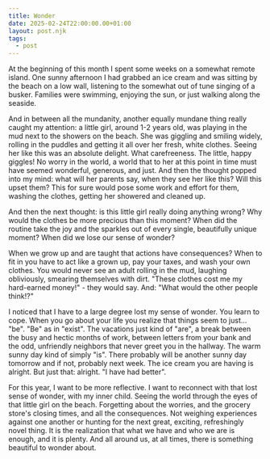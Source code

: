```yaml
---
title: Wonder
date: 2025-02-24T22:00:00.00+01:00
layout: post.njk
tags:
  - post
---
```


At the beginning of this month I spent some weeks on a somewhat remote island.
One sunny afternoon I had grabbed an ice cream and was sitting by the beach on a low wall, listening to the somewhat out of tune singing of a busker. Families were swimming, enjoying the sun, or just walking along the seaside.

And in between all the mundanity, another equally mundane thing really caught my attention:
a little girl, around 1-2 years old, was playing in the mud next to the showers on the beach. She was giggling and smiling widely, rolling in the puddles and getting it all over her fresh, white clothes.
Seeing her like this was an absolute delight. What carefreeness. The little, happy giggles! No worry in the world, a world that to her at this point in time must have seemed wonderful, generous, and just.
And then the thought popped into my mind: what will her parents say, when they see her like this? Will this upset them? This for sure would pose some work and effort for them, washing the clothes, getting her showered and cleaned up.

And then the next thought: is this little girl really doing anything wrong? Why would the clothes be more precious than this moment? When did the routine take the joy and the sparkles out of every single, beautifully unique moment? When did we lose our sense of wonder?

When we grow up and are taught that actions have consequences? When to fit in you have to act like a grown up, pay your taxes, and wash your own clothes.
You would never see an adult rolling in the mud, laughing obliviously, smearing themselves with dirt. "These clothes cost me my hard-earned money!" - they would say. And: "What would the other people think!?"

I noticed that I have to a large degree lost my sense of wonder. You learn to cope. When you go about your life you realize that things seem to just... "be". "Be" as in "exist".
The vacations just kind of "are", a break between the busy and hectic months of work, between letters from your bank and the odd, unfriendly neighbors that never greet you in the hallway.
The warm sunny day kind of simply "is". There probably will be another sunny day tomorrow and if not, probably next week. The ice cream you are having is alright. But just that: alright. "I have had better".

For this year, I want to be more reflective. I want to reconnect with that lost sense of wonder, with my inner child. Seeing the world through the eyes of that little girl on the beach. Forgetting about the worries, and the grocery store's closing times, and all the consequences. Not weighing experiences against one another or hunting for the next great, exciting, refreshingly novel thing. It is the realization that what we have and who we are is enough, and it is plenty. And all around us, at all times, there is something beautiful to wonder about.
